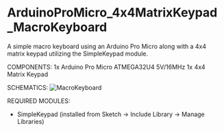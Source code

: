 # ArduinoProMicro_4x4MatrixKeypad_MacroKeyboard
A simple macro keyboard using an Arduino Pro Micro along with a 4x4 matrix keypad utilizing the SimpleKeypad module.

COMPONENTS:
1x Arduino Pro Micro ATMEGA32U4 5V/16MHz
1x 4x4 Matrix Keypad

SCHEMATICS:
![MacroKeyboard](https://user-images.githubusercontent.com/71481461/185218245-2ac6fc43-dc11-44f0-afe7-8e4d61cafd75.jpg)

REQUIRED MODULES:
- SimpleKeypad (installed from Sketch -> Include Library -> Manage Libraries)
